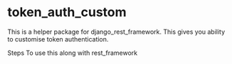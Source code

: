 # token_auth_custom
This is a helper package for django_rest_framework. This gives you ability to customise token authentication.

Steps To use this along with rest_framework
